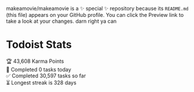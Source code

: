 makeamovie/makeamovie is a ✨ special ✨ repository because its `README.md` (this file) appears on your GitHub profile.
You can click the Preview link to take a look at your changes. darn right ya can

# Todoist Stats

<!-- TODO-IST:START -->
🏆  43,608 Karma Points           
🌸  Completed 0 tasks today           
✅  Completed 30,597 tasks so far           
⏳  Longest streak is 328 days
<!-- TODO-IST:END -->